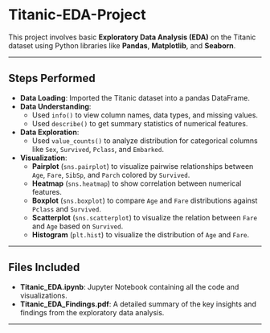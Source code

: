 # Titanic-EDA-Project

This project involves basic **Exploratory Data Analysis (EDA)** on the Titanic dataset using Python libraries like **Pandas**, **Matplotlib**, and **Seaborn**.

---

## Steps Performed

- **Data Loading**: Imported the Titanic dataset into a pandas DataFrame.
- **Data Understanding**:
  - Used `info()` to view column names, data types, and missing values.
  - Used `describe()` to get summary statistics of numerical features.
- **Data Exploration**:
  - Used `value_counts()` to analyze distribution for categorical columns like `Sex`, `Survived`, `Pclass`, and `Embarked`.
- **Visualization**:
  - **Pairplot** (`sns.pairplot`) to visualize pairwise relationships between `Age`, `Fare`, `SibSp`, and `Parch` colored by `Survived`.
  - **Heatmap** (`sns.heatmap`) to show correlation between numerical features.
  - **Boxplot** (`sns.boxplot`) to compare `Age` and `Fare` distributions against `Pclass` and `Survived`.
  - **Scatterplot** (`sns.scatterplot`) to visualize the relation between `Fare` and `Age` based on `Survived`.
  - **Histogram** (`plt.hist`) to visualize the distribution of `Age` and `Fare`.

---

## Files Included

- **Titanic_EDA.ipynb**: Jupyter Notebook containing all the code and visualizations.
- **Titanic_EDA_Findings.pdf**: A detailed summary of the key insights and findings from the exploratory data analysis.

---

